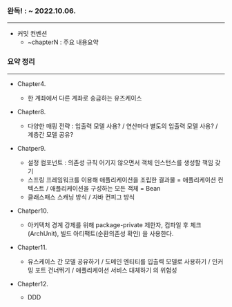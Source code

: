 ### 완독! : ~ 2022.10.06.
---
* 커밋 컨벤션
  * ~chapterN : 주요 내용요약

### 요약 정리
---

* Chapter4.
  * 한 계좌에서 다른 계좌로 송금하는 유즈케이스

* Chapter8.
  * 다양한 매핑 전략 : 입출력 모델 사용? / 연산마다 별도의 입출력 모델 사용? / 계층간 모델 공유?
 
* Chatper9.
  * 설정 컴포넌트 : 의존성 규칙 어기지 않으면서 객체 인스턴스를 생성할 책임 갖기 
  * 스프링 프레임워크를 이용해 애플리케이션을 조립한 결과물 = 애플리케이션 컨텍스트 / 애플리케이션을 구성하는 모든 객체 = Bean 
  * 클래스패스 스캐닝 방식 / 자바 컨피그 방식

* Chatper10.
  * 아키텍처 경계 강제를 위해 package-private 제한자, 컴파일 후 체크(ArchUnit), 빌드 아티팩트(순환의존성 확인) 을 사용한다.

* Chapter11.
  * 유스케이스 간 모델 공유하기 / 도메인 엔티티를 입출력 모델로 사용하기 / 인커밍 포트 건너뛰기 / 애플리케이션 서비스 대체하기 의 위험성
 
* Chapter12.
  * DDD 


  
  
